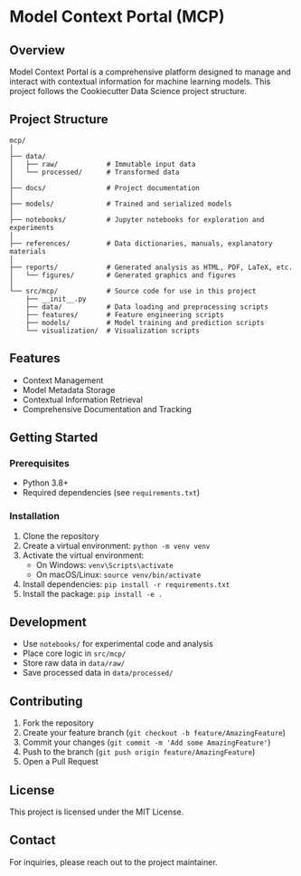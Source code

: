 # Model Context Portal (MCP)

## Overview
Model Context Portal is a comprehensive platform designed to manage and interact with contextual information for machine learning models. This project follows the Cookiecutter Data Science project structure.

## Project Structure
```
mcp/
│
├── data/
│   ├── raw/            # Immutable input data
│   └── processed/      # Transformed data
│
├── docs/               # Project documentation
│
├── models/             # Trained and serialized models
│
├── notebooks/          # Jupyter notebooks for exploration and experiments
│
├── references/         # Data dictionaries, manuals, explanatory materials
│
├── reports/            # Generated analysis as HTML, PDF, LaTeX, etc.
│   └── figures/        # Generated graphics and figures
│
└── src/mcp/            # Source code for use in this project
    ├── __init__.py
    ├── data/           # Data loading and preprocessing scripts
    ├── features/       # Feature engineering scripts
    ├── models/         # Model training and prediction scripts
    └── visualization/  # Visualization scripts
```

## Features
- Context Management
- Model Metadata Storage
- Contextual Information Retrieval
- Comprehensive Documentation and Tracking

## Getting Started
### Prerequisites
- Python 3.8+
- Required dependencies (see `requirements.txt`)

### Installation
1. Clone the repository
2. Create a virtual environment: `python -m venv venv`
3. Activate the virtual environment:
   - On Windows: `venv\Scripts\activate`
   - On macOS/Linux: `source venv/bin/activate`
4. Install dependencies: `pip install -r requirements.txt`
5. Install the package: `pip install -e .`

## Development
- Use `notebooks/` for experimental code and analysis
- Place core logic in `src/mcp/`
- Store raw data in `data/raw/`
- Save processed data in `data/processed/`

## Contributing
1. Fork the repository
2. Create your feature branch (`git checkout -b feature/AmazingFeature`)
3. Commit your changes (`git commit -m 'Add some AmazingFeature'`)
4. Push to the branch (`git push origin feature/AmazingFeature`)
5. Open a Pull Request

## License
This project is licensed under the MIT License.

## Contact
For inquiries, please reach out to the project maintainer.
